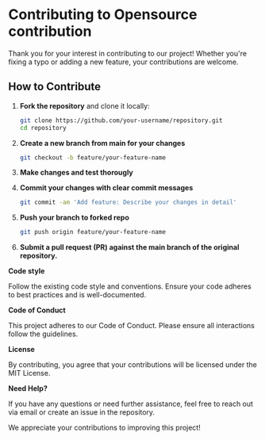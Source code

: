 # Contributing to Opensource contribution 

Thank you for your interest in contributing to our project! Whether you're fixing a typo or adding a new feature, your contributions are welcome.

## How to Contribute

1. **Fork the repository** and clone it locally:
   
   ```bash
   git clone https://github.com/your-username/repository.git
   cd repository

2. **Create a new branch from main for your changes**
   ```bash
   git checkout -b feature/your-feature-name

3. **Make changes and test thorougly**
   

5. **Commit your changes with clear commit messages**
   ```bash
   git commit -am 'Add feature: Describe your changes in detail'


6. **Push your branch to forked repo**
   ```bash
   git push origin feature/your-feature-name

7. **Submit a pull request (PR) against the main branch of the original repository.**


**Code style**

Follow the existing code style and conventions.
Ensure your code adheres to best practices and is well-documented.


**Code of Conduct**

This project adheres to our Code of Conduct. Please ensure all interactions follow the guidelines.


**License**

By contributing, you agree that your contributions will be licensed under the MIT License.


**Need Help?**

If you have any questions or need further assistance, feel free to reach out via email or create an issue in the repository.


We appreciate your contributions to improving this project!
